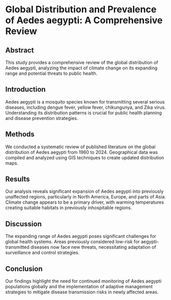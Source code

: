 # Global Distribution and Prevalence of Aedes aegypti: A Comprehensive Review

## Abstract
This study provides a comprehensive review of the global distribution of Aedes aegypti, analyzing the impact of climate change on its expanding range and potential threats to public health.

## Introduction
Aedes aegypti is a mosquito species known for transmitting several serious diseases, including dengue fever, yellow fever, chikungunya, and Zika virus. Understanding its distribution patterns is crucial for public health planning and disease prevention strategies.

## Methods
We conducted a systematic review of published literature on the global distribution of Aedes aegypti from 1960 to 2024. Geographical data was compiled and analyzed using GIS techniques to create updated distribution maps.

## Results
Our analysis reveals significant expansion of Aedes aegypti into previously unaffected regions, particularly in North America, Europe, and parts of Asia. Climate change appears to be a primary driver, with warming temperatures creating suitable habitats in previously inhospitable regions.

## Discussion
The expanding range of Aedes aegypti poses significant challenges for global health systems. Areas previously considered low-risk for aegypti-transmitted diseases now face new threats, necessitating adaptation of surveillance and control strategies.

## Conclusion
Our findings highlight the need for continued monitoring of Aedes aegypti populations globally and the implementation of adaptive management strategies to mitigate disease transmission risks in newly affected areas.
